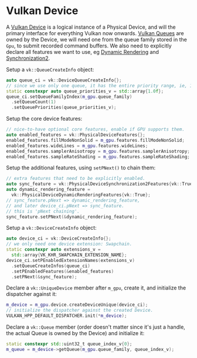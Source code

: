 # Vulkan Device

A [Vulkan Device](https://registry.khronos.org/vulkan/specs/latest/man/html/VkDevice.html) is a logical instance of a Physical Device, and will the primary interface for everything Vulkan now onwards. [Vulkan Queues](https://registry.khronos.org/vulkan/specs/latest/man/html/VkQueue.html) are owned by the Device, we will need one from the queue family stored in the `Gpu`, to submit recorded command buffers. We also need to explicitly declare all features we want to use, eg [Dynamic Rendering](https://registry.khronos.org/vulkan/specs/latest/man/html/VK_KHR_dynamic_rendering.html) and [Synchronization2](https://registry.khronos.org/vulkan/specs/latest/man/html/VK_KHR_synchronization2.html).

Setup a `vk::QueueCreateInfo` object:

```cpp
auto queue_ci = vk::DeviceQueueCreateInfo{};
// since we use only one queue, it has the entire priority range, ie, 1.0
static constexpr auto queue_priorities_v = std::array{1.0f};
queue_ci.setQueueFamilyIndex(m_gpu.queue_family)
  .setQueueCount(1)
  .setQueuePriorities(queue_priorities_v);
```

Setup the core device features:

```cpp
// nice-to-have optional core features, enable if GPU supports them.
auto enabled_features = vk::PhysicalDeviceFeatures{};
enabled_features.fillModeNonSolid = m_gpu.features.fillModeNonSolid;
enabled_features.wideLines = m_gpu.features.wideLines;
enabled_features.samplerAnisotropy = m_gpu.features.samplerAnisotropy;
enabled_features.sampleRateShading = m_gpu.features.sampleRateShading;
```

Setup the additional features, using `setPNext()` to chain them:

```cpp
// extra features that need to be explicitly enabled.
auto sync_feature = vk::PhysicalDeviceSynchronization2Features{vk::True};
auto dynamic_rendering_feature =
  vk::PhysicalDeviceDynamicRenderingFeatures{vk::True};
// sync_feature.pNext => dynamic_rendering_feature,
// and later device_ci.pNext => sync_feature.
// this is 'pNext chaining'.
sync_feature.setPNext(&dynamic_rendering_feature);
```

Setup a `vk::DeviceCreateInfo` object:

```cpp
auto device_ci = vk::DeviceCreateInfo{};
// we only need one device extension: Swapchain.
static constexpr auto extensions_v =
  std::array{VK_KHR_SWAPCHAIN_EXTENSION_NAME};
device_ci.setPEnabledExtensionNames(extensions_v)
  .setQueueCreateInfos(queue_ci)
  .setPEnabledFeatures(&enabled_features)
  .setPNext(&sync_feature);
```

Declare a `vk::UniqueDevice` member after `m_gpu`, create it, and initialize the dispatcher against it:

```cpp
m_device = m_gpu.device.createDeviceUnique(device_ci);
// initialize the dispatcher against the created Device.
VULKAN_HPP_DEFAULT_DISPATCHER.init(*m_device);
```

Declare a `vk::Queue` member (order doesn't matter since it's just a handle, the actual Queue is owned by the Device) and initialize it:

```cpp
static constexpr std::uint32_t queue_index_v{0};
m_queue = m_device->getQueue(m_gpu.queue_family, queue_index_v);
```
